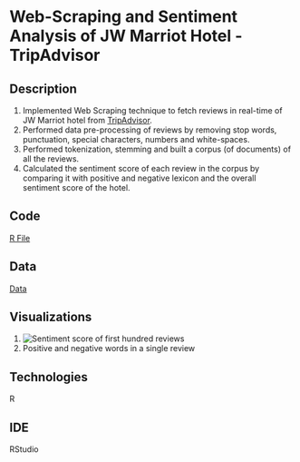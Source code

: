 # Web-Scraping and Sentiment Analysis of JW Marriot Hotel - TripAdvisor

## Description
1. Implemented Web Scraping technique to fetch reviews in real-time of JW Marriot hotel from [TripAdvisor](https://www.tripadvisor.com/).
2. Performed data pre-processing of reviews by removing stop words, punctuation, special characters, numbers and white-spaces.
3. Performed tokenization, stemming and built a corpus (of documents) of all the reviews.
4. Calculated the sentiment score of each review in the corpus by comparing it with positive and negative lexicon and the overall sentiment score of the hotel.

## Code
[R File](https://github.com/agrawal-priyank/Text-Mining-TripAdvisor-Reviews_DataScience-Project/blob/master/final_project_text_mining_sentiment_analysis.R)

## Data
[Data](https://github.com/agrawal-priyank/Text-Mining-TripAdvisor-Reviews_DataScience-Project/tree/master/Data)

## Visualizations
1. ![Sentiment score of first hundred reviews](http://rpubs.com/agrawalpriyank/sentiment-score-reviews?raw=true)
2. Positive and negative words in a single review


## Technologies
R

## IDE
RStudio
